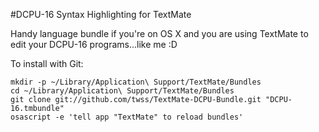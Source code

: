 #DCPU-16 Syntax Highlighting for TextMate

Handy language bundle if you're on OS X and you are using TextMate to edit your DCPU-16 programs...like me :D

To install with Git:

    mkdir -p ~/Library/Application\ Support/TextMate/Bundles
    cd ~/Library/Application\ Support/TextMate/Bundles
    git clone git://github.com/twss/TextMate-DCPU-Bundle.git "DCPU-16.tmbundle"
    osascript -e 'tell app "TextMate" to reload bundles'
